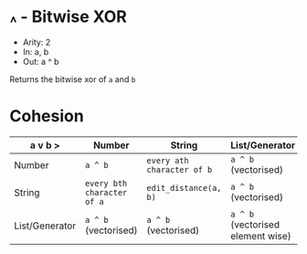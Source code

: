 # `꘍` - Bitwise XOR

- Arity: 2
- In: a, b
- Out: a ^ b

Returns the bitwise xor of `a` and `b`

# Cohesion

| a v          b > | Number                     | String                     | List/Generator                    |
|------------------|----------------------------|----------------------------|-----------------------------------|
| Number           | `a ^ b`                    | `every ath character of b` | `a ^ b` (vectorised)              |
| String           | `every bth character of a` | `edit_distance(a, b)`      | `a ^ b` (vectorised)              |
| List/Generator   | `a ^ b` (vectorised)       | `a ^ b` (vectorised)       | `a ^ b` (vectorised element wise) |
